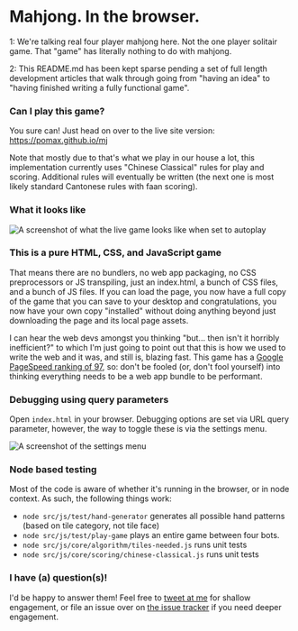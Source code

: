 # Mahjong. In the browser.

1: We're talking real four player mahjong here. Not the one player solitair game. That "game" has literally nothing to do with mahjong.

2: This README.md has been kept sparse pending a set of full length development articles that walk through going from "having an idea" to "having finished writing a fully functional game".

### Can I play this game?

You sure can! Just head on over to the live site version: https://pomax.github.io/mj

Note that mostly due to that's what we play in our house a lot, this implementation currently uses "Chinese Classical" rules for play and scoring. Additional rules will eventually be written (the next one is most likely standard Cantonese rules with faan scoring).

### What it looks like

![A screenshot of what the live game looks like when set to autoplay](https://user-images.githubusercontent.com/177243/53316594-5767d200-387d-11e9-86e2-ed8957d7feb2.png)

### This is a pure HTML, CSS, and JavaScript game

That means there are no bundlers, no web app packaging, no CSS preprocessors or JS transpiling, just an index.html, a bunch of CSS files, and a bunch of JS files. If you can load the page, you now have a full copy of the game that you can save to your desktop and congratulations, you now have your own copy "installed" without doing anything beyond just downloading the page and its local page assets.

I can hear the web devs amongst you thinking "but... then isn't it horribly inefficient?" to which I'm just going to point out that this is how we used to write the web and it was, and still is, blazing fast. This game has a [Google PageSpeed ranking of 97](https://developers.google.com/speed/pagespeed/insights/?url=https%3A%2F%2Fpomax.github.io%2Fmj%2F), so: don't be fooled (or, don't fool yourself) into thinking everything needs to be a web app bundle to be performant.

### Debugging using query parameters

Open `index.html` in your browser. Debugging options are set via URL query parameter, however, the way to toggle these is via the settings menu.

![A screenshot of the settings menu](https://user-images.githubusercontent.com/177243/53782965-9b358980-3ec4-11e9-8dd1-f81ed3aeba59.png)

### Node based testing

Most of the code is aware of whether it's running in the browser, or in node context. As such, the following things work:

- `node src/js/test/hand-generator` generates all possible hand patterns (based on tile category, not tile face)
- `node src/js/test/play-game` plays an entire game between four bots.
- `node src/js/core/algorithm/tiles-needed.js` runs unit tests
- `node src/js/core/scoring/chinese-classical.js` runs unit tests

### I have (a) question(s)!

I'd be happy to answer them! Feel free to [tweet at me](https://twitter.com/TheRealPomax) for shallow engagement, or file an issue over on [the issue tracker](https://github.com/Pomax/mj/issues) if you need deeper engagement.
